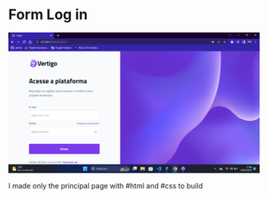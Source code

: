 <h1>Form Log in </h1>


![form!](assets/test.png)


<p>I made only the principal page with #html and #css to build</p>
